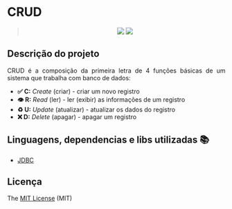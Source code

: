 <h1>CRUD</h1> 


> <p align="center">
>   <img src="http://img.shields.io/static/v1?label=License&message=MIT&color=green&style=for-the-badge"/>
>    <img src="http://img.shields.io/static/v1?label=STATUS&message=CONCLUIDO&color=GREEN&style=for-the-badge"/>
> </p>

## Descrição do projeto

<p align="justify">
  CRUD é a composição da primeira letra de 4 funções básicas de um sistema que trabalha com banco de dados:

- **✅ C:** *Create* (criar) - criar um novo registro
- **👁 R:** *Read* (ler) - ler (exibir) as informações de um registro
- **♻️ U:** *Update* (atualizar) - atualizar os dados do registro
- **❌ D:** *Delete* (apagar) - apagar um registro
</p>

## Linguagens, dependencias e libs utilizadas :books:

- [JDBC](https://dev.mysql.com/downloads/connector/j/)

## Licença 

The [MIT License]() (MIT)
